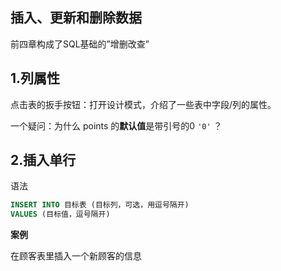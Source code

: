 ## 插入、更新和删除数据

前四章构成了SQL基础的”增删改查”

## 1.列属性

点击表的扳手按钮：打开设计模式，介绍了一些表中字段/列的属性。

一个疑问：为什么 points 的**默认值**是带引号的0 `'0'` ？

## 2.插入单行

语法

```sql
INSERT INTO 目标表 (目标列，可选，用逗号隔开)
VALUES (目标值，逗号隔开)
```

**案例**

在顾客表里插入一个新顾客的信息

